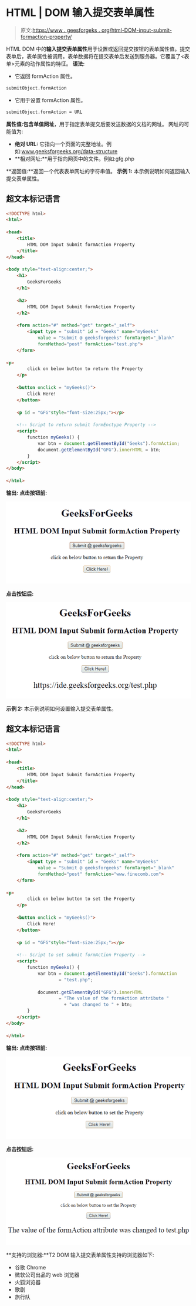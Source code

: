 # HTML | DOM 输入提交表单属性

> 原文:[https://www . geesforgeks . org/html-DOM-input-submit-formaction-property/](https://www.geeksforgeeks.org/html-dom-input-submit-formaction-property/)

HTML DOM 中的**输入提交表单属性**用于设置或返回提交按钮的表单属性值。提交表单后，表单属性被调用。表单数据将在提交表单后发送到服务器。它覆盖了<表单>元素的动作属性的特征。
**语法:**

*   它返回 formAction 属性。

```html
submitObject.formAction
```

*   它用于设置 formAction 属性。

```html
submitObject.formAction = URL
```

**属性值:**包含单值**网址**，用于指定表单提交后要发送数据的文档的网址。
网址的可能值为:

*   **绝对 URL:** 它指向一个页面的完整地址。例如:www.geeksforgeeks.org/data-structure
*   **相对网址:**用于指向网页中的文件。例如:gfg.php

**返回值:**返回一个代表表单网址的字符串值。
**示例 1:** 本示例说明如何返回输入提交表单属性。

## 超文本标记语言

```html
<!DOCTYPE html> 
<html> 

<head> 
    <title> 
        HTML DOM Input Submit formAction Property
    </title> 
</head> 

<body style="text-align:center;"> 
    <h1>
        GeeksForGeeks
    </h1>

    <h2> 
        HTML DOM Input Submit formAction Property 
    </h2> 

    <form action="#" method="get" target="_self">
        <input type = "submit" id = "Geeks" name="myGeeks"
            value = "Submit @ geeksforgeeks" formTarget="_blank" 
            formMethod="post" formAction="test.php">
    </form>

<p>
        click on below button to return the Property
    </p>

    <button onclick = "myGeeks()"> 
        Click Here! 
    </button> 

    <p id = "GFG"style="font-size:25px;"></p>

    <!-- Script to return submit formEnctype Property -->
    <script> 
        function myGeeks() { 
            var btn = document.getElementById("Geeks").formAction;
            document.getElementById("GFG").innerHTML = btn; 
        } 
    </script> 
</body> 

</html>                         
```

**输出:**
**点击按钮前:**

![](img/afe4e67134ef49041f6c8332cdf4f053.png)

**点击按钮后:**

![](img/f41aff7f7c2ff5f11a028308279ef07c.png)

**示例 2:** 本示例说明如何设置输入提交表单属性。

## 超文本标记语言

```html
<!DOCTYPE html> 
<html> 

<head> 
    <title> 
        HTML DOM Input Submit formAction Property
    </title> 
</head> 

<body style="text-align:center;"> 
    <h1>
        GeeksForGeeks
    </h1>

    <h2> 
        HTML DOM Input Submit formAction Property 
    </h2> 

    <form action="#" method="get" target="_self">
        <input type = "submit" id = "Geeks" name="myGeeks"
            value = "Submit @ geeksforgeeks" formTarget="_blank"
            formMethod="post" formAction="www.finecomb.com">
    </form>

<p>
        click on below button to set the Property
    </p>

    <button onclick = "myGeeks()"> 
        Click Here! 
    </button> 

    <p id = "GFG"style="font-size:25px;"></p>

    <!-- Script to set submit formAction Property -->
    <script> 
        function myGeeks() { 
            var btn = document.getElementById("Geeks").formAction
                    = "test.php";

            document.getElementById("GFG").innerHTML
                    = "The value of the formAction attribute "
                      + "was changed to " + btn; 
        } 
    </script> 
</body> 

</html>                    
```

**输出:**
**点击按钮前:**

![](img/d84f030983c1578ede6bb13b9a6e3166.png)

**点击按钮后:**

![](img/222fe90f6e2e17765e0907f3449a7f93.png)

**支持的浏览器:**T2 DOM 输入提交表单属性支持的浏览器如下:

*   谷歌 Chrome
*   微软公司出品的 web 浏览器
*   火狐浏览器
*   歌剧
*   旅行队